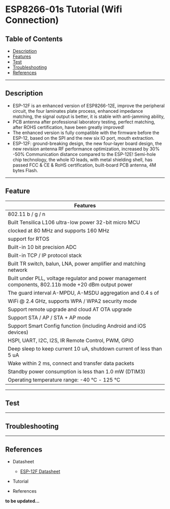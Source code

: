 # ESP8266-01s Tutorial (Wifi Connection)

## Table of Contents

-   [Description](#description)
-   [Features](#features)
-   [Test](#test)
-   [Troubleshooting](#troubleshooting)
-   [References](#references)

---

## Description

-   ESP-12F is an enhanced version of ESP8266-12E, improve the peripheral circuit, the four laminates plate process, enhanced impedance matching, the signal output is better, it is stable with anti-jamming ability,
-   PCB antenna after professional laboratory testing, perfect matching, after ROHS certification, have been greatly improved!
-   The enhanced version is fully compatible with the firmware before the ESP-12, based on the SPI and the new six IO port, mouth extraction.
-   ESP-12F: ground-breaking design, the new four-layer board design, the new revision antenna RF performance optimization, increased by 30% -50% Communication distance compared to the ESP-12E! Semi-hole chip technology, the whole IO leads, with metal shielding shell, has passed FCC & CE & RoHS certification, built-board PCB antenna, 4M bytes Flash.

---

## Feature

| Features                                                                                              |
| ----------------------------------------------------------------------------------------------------- |
| 802.11 b / g / n                                                                                      |
| Built Tensilica L106 ultra-low power 32-bit micro MCU                                                 |
| clocked at 80 MHz and supports 160 MHz                                                                |
| support for RTOS                                                                                      |
| Built-in 10 bit precision ADC                                                                         |
| Built-in TCP / IP protocol stack                                                                      |
| Built TR switch, balun, LNA, power amplifier and matching network                                     |
| Built under PLL, voltage regulator and power management components, 802.11b mode +20 dBm output power |
| The guard interval A-MPDU, A-MSDU aggregation and 0.4 s of                                            |
| WiFi @ 2.4 GHz, supports WPA / WPA2 security mode                                                     |
| Support remote upgrade and cloud AT OTA upgrade                                                       |
| Support STA / AP / STA + AP mode                                                                      |
| Support Smart Config function (including Android and iOS devices)                                     |
| HSPI, UART, I2C, I2S, IR Remote Control, PWM, GPIO                                                    |
| Deep sleep to keep current 10 uA, shutdown current of less than 5 uA                                  |
| Wake within 2 ms, connect and transfer data packets                                                   |
| Standby power consumption is less than 1.0 mW (DTIM3)                                                 |
| Operating temperature range: -40 ℃ - 125 ℃                                                            |

---

## Test

---

## Troubleshooting

---

## References

-   Datasheet

    -   [ESP-12F Datasheet](http://bit.ly/3c0nJMF)

-   Tutorial

-   References

**to be updated...**
